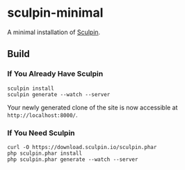 # sculpin-minimal

A minimal installation of [Sculpin](http://sculpin.io).

## Build

### If You Already Have Sculpin

    sculpin install
    sculpin generate --watch --server

Your newly generated clone of the site is now accessible at `http://localhost:8000/`.

### If You Need Sculpin

    curl -O https://download.sculpin.io/sculpin.phar
    php sculpin.phar install
    php sculpin.phar generate --watch --server
